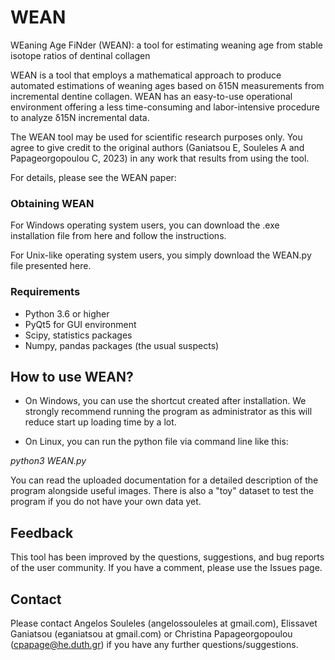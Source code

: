 # WEAN
 WEaning Age FiNder (WEAN): a tool for estimating weaning age from stable isotope ratios of dentinal collagen

WEAN is a tool that employs a mathematical approach to produce automated estimations of weaning ages based on δ15N measurements from incremental dentine collagen. WEAN has an easy-to-use operational environment offering a less time-consuming and labor-intensive procedure to analyze δ15N incremental data.

The WEAN tool may be used for scientific research purposes only. You agree to give credit to the original authors (Ganiatsou E, Souleles A and Papageorgopoulou C, 2023) in any work that results from using the tool.

For details, please see the WEAN paper:

### Obtaining WEAN

For Windows operating system users, you can download the .exe installation file from here and follow the instructions.

For Unix-like operating system users, you simply download the WEAN.py file presented here.


### Requirements

* Python 3.6 or higher
* PyQt5 for GUI environment
* Scipy, statistics packages
* Numpy, pandas packages (the usual suspects)


## How to use WEAN?
* On Windows, you can use the shortcut created after installation. We strongly recommend running the program as administrator as this will reduce start up loading time by a lot.

* On Linux, you can run the python file via command line like this:

*python3 WEAN.py*

You can read the uploaded documentation for a detailed description of the program alongside useful images. There is also a "toy" dataset to test the program if you do not have your own data yet.

## Feedback
This tool has been improved by the questions, suggestions, and bug reports of the user community. If you have a comment, please use the Issues page.

## Contact

Please contact Angelos Souleles (angelossouleles at gmail.com), Elissavet Ganiatsou (eganiatsou at gmail.com) or Christina Papageorgopoulou (cpapage@he.duth.gr) if you have any further questions/suggestions.
